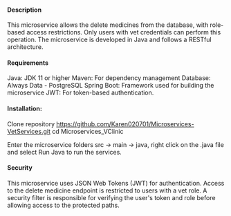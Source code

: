 #### Description
This microservice allows the delete medicines from the database, with role-based access restrictions. Only users with vet credentials can perform this operation. The microservice is developed in Java and follows a RESTful architecture.

#### Requirements
Java: JDK 11 or higher
Maven: For dependency management
Database: Always Data - PostgreSQL
Spring Boot: Framework used for building the microservice
JWT: For token-based authentication.

#### Installation:
Clone repository
https://github.com/Karen020701/Microservices-VetServices.git
cd Microservices_VClinic

Enter the microservice folders src -> main -> java, right click on the .java file and select Run Java to run the services.

#### Security
This microservice uses JSON Web Tokens (JWT) for authentication.
Access to the delete medicine endpoint is restricted to users with a vet role.
A security filter is responsible for verifying the user's token and role before allowing access to the protected paths.
